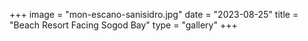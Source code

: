 +++
image = "mon-escano-sanisidro.jpg"
date = "2023-08-25"
title = "Beach Resort Facing Sogod Bay"
type = "gallery"
+++